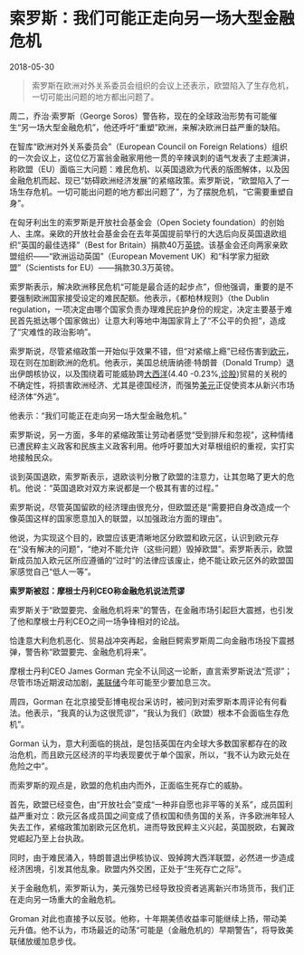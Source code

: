 # 索罗斯：我们可能正走向另一场大型金融危机

2018-05-30

> 索罗斯在欧洲对外关系委员会组织的会议上还表示，欧盟陷入了生存危机，一切可能出问题的地方都出问题了。 

周二，乔治·索罗斯（George Soros）警告称，现在的全球政治形势有可能催生“另一场大型金融危机”，他还呼吁“重塑”欧洲，来解决欧洲日益严重的缺陷。

在智库“欧洲对外关系委员会”（European Council on Foreign Relations）组织的一次会议上，这位亿万富翁金融家用他一贯的辛辣讽刺的语气发表了主题演讲，称欧盟（EU）面临三大问题：难民危机、以英国退欧为代表的版图解体，以及因金融危机而起、现已“妨碍欧洲经济发展”的紧缩政策。索罗斯说，“欧盟陷入了一场生存危机。一切可能出问题的地方都出问题了”，为了摆脱危机，“它需要重塑自身”。

在匈牙利出生的索罗斯是开放社会基金会（Open Society foundation）的创始人、主席。亲欧的开放社会基金会在去年英国提前举行的大选后向反英国退欧组织“英国的最佳选择”（Best for Britain）捐款40万[英镑](http://forex.jrj.com.cn/list/zt_yb.shtml)。该基金会还向两家亲欧盟组织——“欧洲运动英国”（European Movement UK）和“科学家力挺欧盟”（Scientists for EU）——捐款30.3万英镑。

索罗斯表示，解决欧洲移民危机“可能是最合适的起步点”，但他强调，重要的是不要强制欧洲国家接受设定的难民配额。他表示，《都柏林规则》（the Dublin regulation，一项决定由哪个国家负责办理难民庇护身份的规定，决定主要基于难民首先抵达哪个国家做出）让意大利等地中海国家背上了“不公平的负担”，造成了“灾难性的政治影响”。

索罗斯说，尽管紧缩政策一开始似乎效果不错，但“对紧缩上瘾”已经伤害到[欧元](http://forex.jrj.com.cn/list/zt_oy.shtml)，现在则在加剧欧洲的危机。他表示，美国总统唐纳德·特朗普（Donald Trump）退出伊朗核协议，以及围绕着可能威胁跨[大西洋](http://stock.jrj.com.cn/share,600558.shtml)(4.40 -0.23%,[诊股](http://stock.jrj.com.cn/share,600558,zhengu.shtml))贸易的关税的不确定性，将损害欧洲经济、尤其是德国经济，而强势[美元](http://forex.jrj.com.cn/list/zt_my.shtml)正促使资本从新兴市场经济体“外逃”。

他表示：“我们可能正在走向另一场大型金融危机。”

索罗斯说，另一方面，多年的紧缩政策让劳动者感觉“受到排斥和忽视”，这种情绪已遭民粹主义政客和民族主义政客利用。他呼吁要加大对草根组织的重视，实打实地接触民众。

谈到英国退欧，索罗斯表示，退欧谈判分散了欧盟的注意力，让其忽略了更大的危机。他说：“英国退欧对双方来说都是一个极其有害的过程。”

索罗斯说，尽管英国留欧的经济理由很充分，但欧盟还是“需要把自身改造成一个像英国这样的国家愿意加入的联盟，以加强政治方面的理由”。

他说，为实现这个目的，欧盟应该更清晰地区分欧盟和欧元区，认识到欧元存在“没有解决的问题”，“绝对不能允许（这些问题）毁掉欧盟”。索罗斯表示，欧盟新成员加入欧元区所应遵循的“过时”的法律应该废止，绝不能让欧元区外的欧盟国家感觉自己“低人一等”。

**索罗斯被怼：摩根士丹利CEO称金融危机说法荒谬**

索罗斯关于“欧盟要完、金融危机将来”的警告，在金融市场引起巨大震撼，也引发了他和摩根士丹利CEO之间一场争锋相对的论战。

恰逢意大利危机恶化、贸易战冲突再起，金融巨鳄索罗斯周二向金融市场投下震撼弹，警告称“欧盟要完、金融危机将来”。

摩根士丹利CEO James Gorman 完全不认同这一论断，直言索罗斯说法“荒谬”；尽管市场近期波动加剧，[美联储](http://forex.jrj.com.cn/2007/12/212112535878.shtml)今年可能至少要加息三次。

周四，Gorman 在北京接受彭博电视台采访时，被问到对索罗斯本周评论有何看法。他表示，“我真的认为这很荒谬”，“我认为我们（欧盟）根本不会面临生存危机”。

Gorman 认为，意大利面临的挑战，是包括英国在内全球大多数国家都存在的政治危机，而且欧元区经济的平均表现要优于单个国家，所以，“我不认为欧元处在危险之中”。

而索罗斯的观点是，欧盟的危机由内而外，正面临生死存亡的威胁。

首先，欧盟已经变色，由“开放社会”变成“一种非自愿也非平等的关系”，成员国利益严重对立：欧元区各成员国之间变成了债权国和债务国的关系，许多欧洲年轻人失去工作，紧缩政策加剧欧元区危机，进而导致民粹主义兴起，英国脱欧，右翼政党崛起乃至上台执政。

同时，由于难民涌入，特朗普退出伊核协议、毁掉跨大西洋联盟，必然进一步造成经济困境，引发其他乱象。欧盟内外交困，正处于“生死存亡之际”。

关于金融危机，索罗斯认为，美元强势已经导致投资者逃离新兴市场货币，我们正在走向另一场重大的金融危机。

Groman 对此也直接予以反驳。他称，十年期美债收益率可能继续上扬，带动美元升值。他不认为，市场最近的动荡“可能是（金融危机的）早期警告”，将导致美联储放缓加息步伐。
